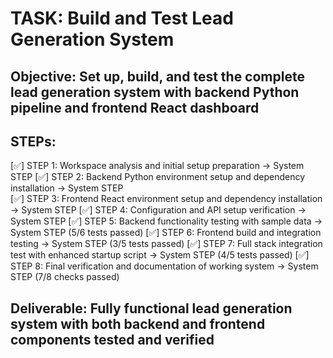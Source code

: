 # TASK: Build and Test Lead Generation System

## Objective: Set up, build, and test the complete lead generation system with backend Python pipeline and frontend React dashboard

## STEPs:
[✅] STEP 1: Workspace analysis and initial setup preparation → System STEP
[✅] STEP 2: Backend Python environment setup and dependency installation → System STEP  
[✅] STEP 3: Frontend React environment setup and dependency installation → System STEP
[✅] STEP 4: Configuration and API setup verification → System STEP
[✅] STEP 5: Backend functionality testing with sample data → System STEP (5/6 tests passed)
[✅] STEP 6: Frontend build and integration testing → System STEP (3/5 tests passed)
[✅] STEP 7: Full stack integration test with enhanced startup script → System STEP (4/5 tests passed)
[✅] STEP 8: Final verification and documentation of working system → System STEP (7/8 checks passed)

## Deliverable: Fully functional lead generation system with both backend and frontend components tested and verified